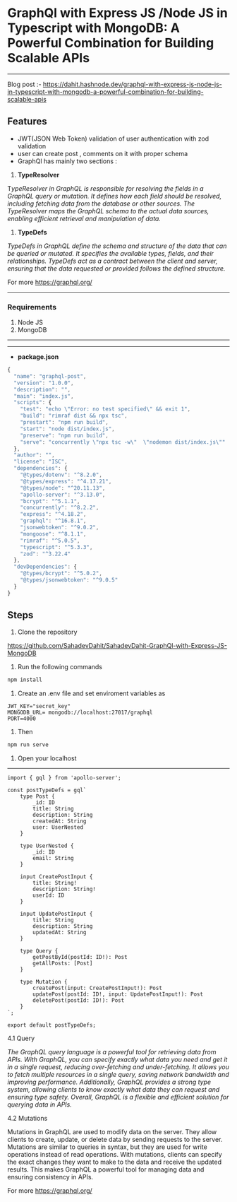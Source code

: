 # GraphQl with Express JS /Node JS in Typescript with MongoDB: A Powerful Combination for Building Scalable APIs

---
Blog post :- https://dahit.hashnode.dev/graphql-with-express-js-node-js-in-typescript-with-mongodb-a-powerful-combination-for-building-scalable-apis

## **Features**

- JWT(JSON Web Token)  validation of user authentication with zod validation
- user can create post , comments on it with proper schema
- GraphQl has mainly two sections :
1. **TypeResolver**

T*ypeResolver in GraphQL is responsible for resolving the fields in a GraphQL query or mutation. It defines how each field should be resolved, including fetching data from the database or other sources. The TypeResolver maps the GraphQL schema to the actual data sources, enabling efficient retrieval and manipulation of data.*

1. **TypeDefs**

*TypeDefs in GraphQL define the schema and structure of the data that can be queried or mutated. It specifies the available types, fields, and their relationships. TypeDefs act as a contract between the client and server, ensuring that the data requested or provided follows the defined structure.*

For more https://graphql.org/

---

### Requirements

1. Node JS
2. MongoDB

---


---

- **package.json**

```jsx
{
  "name": "graphql-post",
  "version": "1.0.0",
  "description": "",
  "main": "index.js",
  "scripts": {
    "test": "echo \"Error: no test specified\" && exit 1",
    "build": "rimraf dist && npx tsc",
    "prestart": "npm run build",
    "start": "node dist/index.js",
    "preserve": "npm run build",
    "serve": "concurrently \"npx tsc -w\"  \"nodemon dist/index.js\""
  },
  "author": "",
  "license": "ISC",
  "dependencies": {
    "@types/dotenv": "^8.2.0",
    "@types/express": "^4.17.21",
    "@types/node": "^20.11.13",
    "apollo-server": "^3.13.0",
    "bcrypt": "^5.1.1",
    "concurrently": "^8.2.2",
    "express": "^4.18.2",
    "graphql": "^16.8.1",
    "jsonwebtoken": "^9.0.2",
    "mongoose": "^8.1.1",
    "rimraf": "^5.0.5",
    "typescript": "^5.3.3",
    "zod": "^3.22.4"
  },
  "devDependencies": {
    "@types/bcrypt": "^5.0.2",
    "@types/jsonwebtoken": "^9.0.5"
  }
}
```



## **Steps**

1. Clone the repository

https://github.com/SahadevDahit/SahadevDahit-GraphQl-with-Express-JS-MongoDB

1. Run the following commands

```jsx
npm install
```

1. Create an  .env file and set enviroment variables as

```
JWT_KEY="secret_key"
MONGODB_URL= mongodb://localhost:27017/graphql
PORT=4000
```

1. Then

```jsx
npm run serve
```

1. Open your localhost


---

```tsx
import { gql } from 'apollo-server';

const postTypeDefs = gql`
    type Post {
        _id: ID
        title: String
        description: String
        createdAt: String
        user: UserNested
    }

    type UserNested {
        _id: ID
        email: String
    }

    input CreatePostInput {
        title: String!
        description: String!
        userId: ID
    }

    input UpdatePostInput {
        title: String
        description: String
        updatedAt: String
    }

    type Query {
        getPostById(postId: ID!): Post
        getAllPosts: [Post]
    }

    type Mutation {
        createPost(input: CreatePostInput!): Post
        updatePost(postId: ID!, input: UpdatePostInput!): Post
        deletePost(postId: ID!): Post
    }
`;

export default postTypeDefs;

```

4.1 Query

*The GraphQL query language is a powerful tool for retrieving data from APIs. With GraphQL, you can specify exactly what data you need and get it in a single request, reducing over-fetching and under-fetching. It allows you to fetch multiple resources in a single query, saving network bandwidth and improving performance. Additionally, GraphQL provides a strong type system, allowing clients to know exactly what data they can request and ensuring type safety. Overall, GraphQL is a flexible and efficient solution for querying data in APIs.*

4.2 Mutations

Mutations in GraphQL are used to modify data on the server. They allow clients to create, update, or delete data by sending requests to the server. Mutations are similar to queries in syntax, but they are used for write operations instead of read operations. With mutations, clients can specify the exact changes they want to make to the data and receive the updated results. This makes GraphQL a powerful tool for managing data and ensuring consistency in APIs.

For more https://graphql.org/


